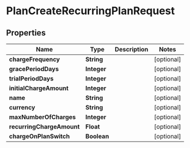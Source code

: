 

# PlanCreateRecurringPlanRequest


## Properties

| Name | Type | Description | Notes |
|------------ | ------------- | ------------- | -------------|
|**chargeFrequency** | **String** |  |  [optional] |
|**gracePeriodDays** | **Integer** |  |  [optional] |
|**trialPeriodDays** | **Integer** |  |  [optional] |
|**initialChargeAmount** | **Integer** |  |  [optional] |
|**name** | **String** |  |  [optional] |
|**currency** | **String** |  |  [optional] |
|**maxNumberOfCharges** | **Integer** |  |  [optional] |
|**recurringChargeAmount** | **Float** |  |  [optional] |
|**chargeOnPlanSwitch** | **Boolean** |  |  [optional] |




